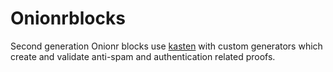 # Onionrblocks

Second generation Onionr blocks use [kasten](https://git.voidnet.tech/kev/kasten) with custom generators which create and validate anti-spam and authentication related proofs.
